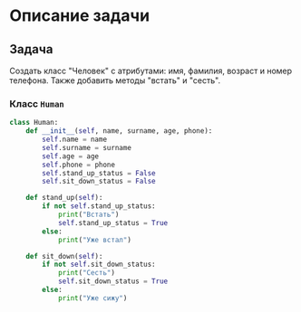 # Описание задачи

## Задача

Создать класс "Человек" с атрибутами: имя, фамилия, возраст и номер телефона. Также добавить методы "встать" и "сесть".

### Класс `Human`

```python
class Human:
    def __init__(self, name, surname, age, phone):
        self.name = name
        self.surname = surname
        self.age = age
        self.phone = phone
        self.stand_up_status = False
        self.sit_down_status = False

    def stand_up(self):
        if not self.stand_up_status:
            print("Встать")
            self.stand_up_status = True
        else:
            print("Уже встал")

    def sit_down(self):
        if not self.sit_down_status:
            print("Сесть")
            self.sit_down_status = True
        else:
            print("Уже сижу")
